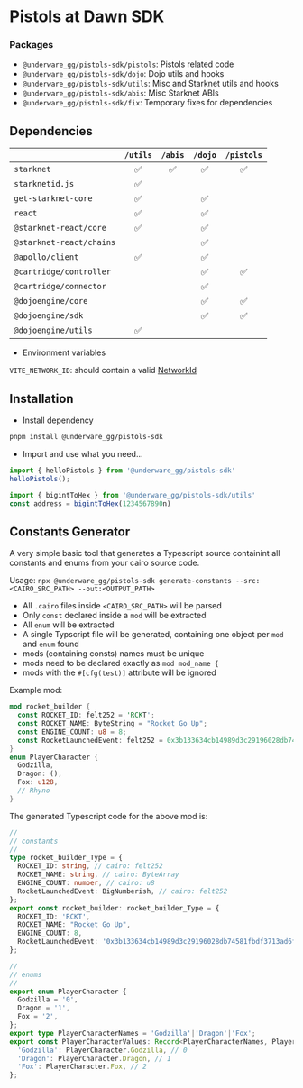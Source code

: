 # Pistols at Dawn SDK

### Packages

* `@underware_gg/pistols-sdk/pistols`: Pistols related code
* `@underware_gg/pistols-sdk/dojo`: Dojo utils and hooks
* `@underware_gg/pistols-sdk/utils`: Misc and Starknet utils and hooks
* `@underware_gg/pistols-sdk/abis`: Misc Starknet ABIs
* `@underware_gg/pistols-sdk/fix`: Temporary fixes for dependencies


## Dependencies

|                          | `/utils` | `/abis`  | `/dojo` | `/pistols` |
|--------------------------|:--------:|:--------:|:-------:|:----------:|
| `starknet`               | ✅       | ✅        | ✅      |  ✅      |
| `starknetid.js`          | ✅       |           |        |          |
| `get-starknet-core`      | ✅       |           | ✅      |          |
| `react`                  | ✅       |           | ✅      |          |
| `@starknet-react/core`   | ✅       |           | ✅      |          |
| `@starknet-react/chains` |          |           | ✅      |          |
| `@apollo/client`         | ✅       |           | ✅      |          |
| `@cartridge/controller`  |          |           | ✅      | ✅       |
| `@cartridge/connector`   |          |           | ✅      |          |
| `@dojoengine/core`       |          |           | ✅      | ✅       |
| `@dojoengine/sdk`        |          |           | ✅      | ✅       |
| `@dojoengine/utils`      | ✅       |           |         |          |

* Environment variables

`VITE_NETWORK_ID`: should contain a valid [NetworkId](/sdk/src/dojo/setup/networks.ts)


## Installation

* Install dependency

```bash
pnpm install @underware_gg/pistols-sdk
```

* Import and use what you need...

```js
import { helloPistols } from '@underware_gg/pistols-sdk'
helloPistols();

import { bigintToHex } from '@underware_gg/pistols-sdk/utils'
const address = bigintToHex(1234567890n)
```






## Constants Generator

A very simple basic tool that generates a Typescript source containint all constants and enums from your cairo source code.

Usage: `npx @underware_gg/pistols-sdk generate-constants --src:<CAIRO_SRC_PATH> --out:<OUTPUT_PATH>`

* All `.cairo` files inside `<CAIRO_SRC_PATH>` will be parsed
* Only `const` declared inside a `mod` will be extracted
* All `enum` will be extracted
* A single Typscript file will be generated, containing one object per `mod` and `enum` found
* mods (containing consts) names must be unique
* mods need to be declared exactly as `mod mod_name {`
* mods with the `#[cfg(test)]` attribute will be ignored

Example mod:

```rust
mod rocket_builder {
  const ROCKET_ID: felt252 = 'RCKT';
  const ROCKET_NAME: ByteString = "Rocket Go Up";
  const ENGINE_COUNT: u8 = 8;
  const RocketLaunchedEvent: felt252 = 0x3b133634cb14989d3c29196028db74581fbdf3713ad6f45f67ab4bf81f5ac56;
}
enum PlayerCharacter {
  Godzilla,
  Dragon: (),
  Fox: u128,
  // Rhyno
}
```

The generated Typescript code for the above mod is:

```typescript
//
// constants
//
type rocket_builder_Type = {
  ROCKET_ID: string, // cairo: felt252
  ROCKET_NAME: string, // cairo: ByteArray
  ENGINE_COUNT: number, // cairo: u8
  RocketLaunchedEvent: BigNumberish, // cairo: felt252
};
export const rocket_builder: rocket_builder_Type = {
  ROCKET_ID: 'RCKT',
  ROCKET_NAME: "Rocket Go Up",
  ENGINE_COUNT: 8,
  RocketLaunchedEvent: '0x3b133634cb14989d3c29196028db74581fbdf3713ad6f45f67ab4bf81f5ac56',
};

//
// enums
//
export enum PlayerCharacter {
  Godzilla = '0',
  Dragon = '1',
  Fox = '2',
};
export type PlayerCharacterNames = 'Godzilla'|'Dragon'|'Fox';
export const PlayerCharacterValues: Record<PlayerCharacterNames, PlayerCharacter> = {
  'Godzilla': PlayerCharacter.Godzilla, // 0
  'Dragon': PlayerCharacter.Dragon, // 1
  'Fox': PlayerCharacter.Fox, // 2
};
```
